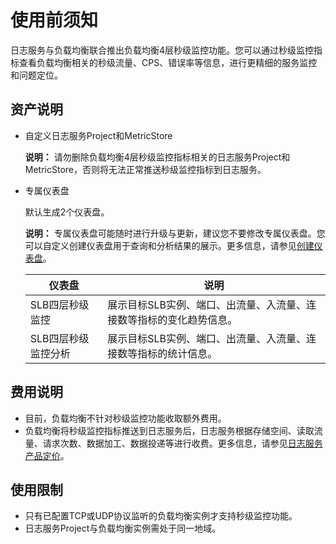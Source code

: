 # 使用前须知

日志服务与负载均衡联合推出负载均衡4层秒级监控功能。您可以通过秒级监控指标查看负载均衡相关的秒级流量、CPS、错误率等信息，进行更精细的服务监控和问题定位。

## 资产说明

-   自定义日志服务Project和MetricStore

    **说明：** 请勿删除负载均衡4层秒级监控指标相关的日志服务Project和MetricStore，否则将无法正常推送秒级监控指标到日志服务。

-   专属仪表盘

    默认生成2个仪表盘。

    **说明：** 专属仪表盘可能随时进行升级与更新，建议您不要修改专属仪表盘。您可以自定义创建仪表盘用于查询和分析结果的展示。更多信息，请参见[创建仪表盘](/cn.zh-CN/可视化/仪表盘/创建仪表盘.md)。

    |仪表盘|说明|
    |---|--|
    |SLB四层秒级监控|展示目标SLB实例、端口、出流量、入流量、连接数等指标的变化趋势信息。|
    |SLB四层秒级监控分析|展示目标SLB实例、端口、出流量、入流量、连接数等指标的统计信息。|


## 费用说明

-   目前，负载均衡不针对秒级监控功能收取额外费用。
-   负载均衡将秒级监控指标推送到日志服务后，日志服务根据存储空间、读取流量、请求次数、数据加工、数据投递等进行收费。更多信息，请参见[日志服务产品定价](https://www.aliyun.com/price/product?spm=a2c4g.11186623.2.11.66cd2aab6wAn6p#/sls/detail)。

## 使用限制

-   只有已配置TCP或UDP协议监听的负载均衡实例才支持秒级监控功能。
-   日志服务Project与负载均衡实例需处于同一地域。

